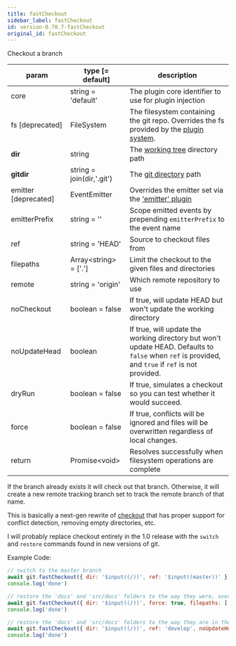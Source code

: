 ```yaml
---
title: fastCheckout
sidebar_label: fastCheckout
id: version-0.70.7-fastCheckout
original_id: fastCheckout
---
```


Checkout a branch

| param                | type [= default]          | description                                                                                                                                        |
| -------------------- | ------------------------- | -------------------------------------------------------------------------------------------------------------------------------------------------- |
| core                 | string = 'default'        | The plugin core identifier to use for plugin injection                                                                                             |
| fs [deprecated]      | FileSystem                | The filesystem containing the git repo. Overrides the fs provided by the [plugin system](./plugin_fs.md).                                          |
| **dir**              | string                    | The [working tree](dir-vs-gitdir.md) directory path                                                                                                |
| **gitdir**           | string = join(dir,'.git') | The [git directory](dir-vs-gitdir.md) path                                                                                                         |
| emitter [deprecated] | EventEmitter              | Overrides the emitter set via the ['emitter' plugin](./plugin_emitter.md)                                                                          |
| emitterPrefix        | string = ''               | Scope emitted events by prepending `emitterPrefix` to the event name                                                                               |
| ref                  | string = 'HEAD'           | Source to checkout files from                                                                                                                      |
| filepaths            | Array\<string\> = ['.']   | Limit the checkout to the given files and directories                                                                                              |
| remote               | string = 'origin'         | Which remote repository to use                                                                                                                     |
| noCheckout           | boolean = false           | If true, will update HEAD but won't update the working directory                                                                                   |
| noUpdateHead         | boolean                   | If true, will update the working directory but won't update HEAD. Defaults to `false` when `ref` is provided, and `true` if `ref` is not provided. |
| dryRun               | boolean = false           | If true, simulates a checkout so you can test whether it would succeed.                                                                            |
| force                | boolean = false           | If true, conflicts will be ignored and files will be overwritten regardless of local changes.                                                      |
| return               | Promise\<void\>           | Resolves successfully when filesystem operations are complete                                                                                      |

If the branch already exists it will check out that branch. Otherwise, it will create a new remote tracking branch set to track the remote branch of that name.

This is basically a next-gen rewrite of [checkout](./checkout.md) that has proper support for conflict detection, removing empty directories, etc.

I will probably replace checkout entirely in the 1.0 release with the `switch` and `restore` commands found in new versions of git.

Example Code:

```js live
// switch to the master branch
await git.fastCheckout({ dir: '$input((/))', ref: '$input((master))' })
console.log('done')
```

```js live
// restore the 'docs' and 'src/docs' folders to the way they were, overwriting any changes
await git.fastCheckout({ dir: '$input((/))', force: true, filepaths: ['docs', 'src/docs'] })
console.log('done')
```

```js live
// restore the 'docs' and 'src/docs' folders to the way they are in the 'develop' branch, overwriting any changes
await git.fastCheckout({ dir: '$input((/))', ref: 'develop', noUpdateHead: true, force: true, filepaths: ['docs', 'src/docs'] })
console.log('done')
```

<script>
(function rewriteEditLink() {
  const el = document.querySelector('a.edit-page-link.button');
  if (el) {
    el.href = 'https://github.com/isomorphic-git/isomorphic-git/edit/main/src/commands/fastCheckout.js';
  }
})();
</script>